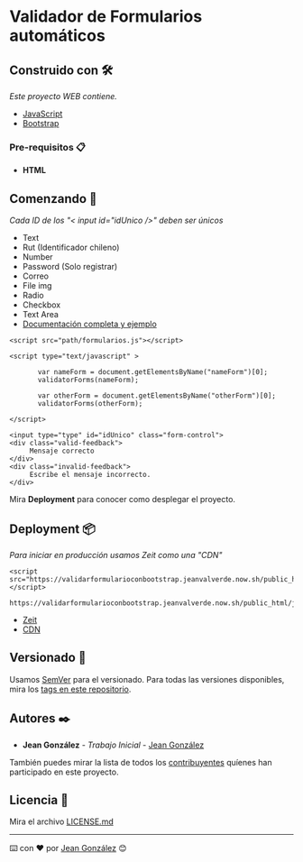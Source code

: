 # Validador de Formularios automáticos 


## Construido con 🛠️

_Este proyecto WEB contiene._

* [JavaScript](https://www.javascript.com/) 
* [Bootstrap](https://getbootstrap.com/) 

### Pre-requisitos 📋

* **HTML** 

## Comenzando 🚀

_Cada ID de los "< input id="idUnico />" deben ser únicos_

* Text
* Rut (Identificador chileno)
* Number
* Password (Solo registrar)
* Correo 
* File img 
* Radio
* Checkbox
* Text Area 
* [Documentación completa y ejemplo](https://validarformularioconbootstrap.jeanvalverde.now.sh/public_html/formularios.html)

```
<script src="path/formularios.js"></script>
```

```
<script type="text/javascript" >

       var nameForm = document.getElementsByName("nameForm")[0];
       validatorForms(nameForm);
       
       var otherForm = document.getElementsByName("otherForm")[0];
       validatorForms(otherForm);
       
</script>
```

```
<input type="type" id="idUnico" class="form-control">
<div class="valid-feedback">
     Mensaje correcto 
</div>
<div class="invalid-feedback">
     Escribe el mensaje incorrecto.
</div>
```


Mira **Deployment** para conocer como desplegar el proyecto.


## Deployment 📦

_Para iniciar en producción usamos Zeit como una "CDN"_

```
<script src="https://validarformularioconbootstrap.jeanvalverde.now.sh/public_html/js/formularios.js"></script> 
```
```
https://validarformularioconbootstrap.jeanvalverde.now.sh/public_html/js/formularios.js
```


* [Zeit](https://www.zeit.co/)
* [CDN](https://validarformularioconbootstrap.jeanvalverde.now.sh/public_html/js/formularios.js)

## Versionado 📌

Usamos [SemVer](http://semver.org/) para el versionado. Para todas las versiones disponibles, mira los [tags en este repositorio](https://github.com/jeanValverde/validarFormularioConBootstrap/tags).

## Autores ✒️

* **Jean González** - *Trabajo Inicial* - [Jean González](https://github.com/jeanValverde)

También puedes mirar la lista de todos los [contribuyentes](https://github.com/jeanValverde/validarFormularioConBootstrap/contributors) quíenes han participado en este proyecto. 

## Licencia 📄

Mira el archivo [LICENSE.md](LICENSE.md)

---
⌨️ con ❤️ por [Jean González](https://github.com/jeanValverde) 😊
